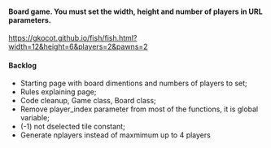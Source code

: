 #### Board game. You must set the width, height and number of players in URL parameters.
https://gkocot.github.io/fish/fish.html?width=12&height=6&players=2&pawns=2

#### Backlog
- Starting page with board dimentions and numbers of players to set;
- Rules explaining page;
- Code cleanup, Game class, Board class;
- Remove player_index parameter from most of the functions, it is global variable;
- (-1) not dselected tile constant;
- Generate nplayers instead of maxmimum up to 4 players